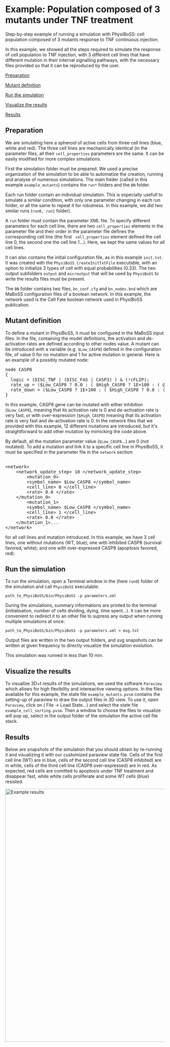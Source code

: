 <h1>Example: Population composed of 3 mutants under TNF treatment </h1>

<div class="textblock"><p>Step-by-step example of running a simulation with PhysiBoSS: cell population composed of 3 mutants response to TNF continuous injection. </p>
<p>In this example, we showed all the steps required to simulate the response of cell population to TNF injection, with 3 different cell lines that have different mutation in their internal signalling pathways, with the necessary files provided so that it can be reproduced by the user.</p>

[Preparation](#preparation)

[Mutant definition](#mutant-definition)

[Run the simulation](#run-the-simulation)

[Visualize the results](#visualize-the-results)

[Results](#results)

<h2>Preparation</h2>
<p> We are simulating here a spheroid of active cells from three cell lines (blue, white and red). The three cell lines are mechanically identical (in the parameter files, all their <code>cell_properties</code> parameters are the same. It can be easily modified for more complex simulations.</p>

<p>First the simulation folder must be prepared. We used a precise organization of the simulation to be able to automatize the creation, running and analyse of numerous simulations. The main folder (called in this example <code>example_mutants</code>) contains the <code>run*</code> folders and the <code>BN</code> folder. </p>

<p>
Each run folder contain an individual simulation. This is especially usefull to simulate a similar condition, with only one parameter changing in each run folder, or all the same to repeat it for robutness. In this example, we did two similar runs (<code>run0, run1</code> folder). <br/>

A <code>run</code> folder must contain the parameter XML file.
To specify different parameters for each cell line, there are two <code>cell_properties</code> elements in the parameter file and their order in the parameter file defines the corresponding cell line (the first <code> cell_properties</code> element defined the cell line 0, the second one the cell line 1...). Here, we kept the same values for all cell lines. <br/>

It can also contains the initial configuration file, as in this example <code>init.txt</code>. It was created with the <code>PhysiBoSS_CreateInitTxtFile</code> executable, with an option to initialize 3 types of cell with equal probabilities (0.33). The two output subfolders <code>output</code> and <code>microutput</code> that will be used by <code>PhysiBoSS</code> to write the results files must be present.
</p>

<p>
The <code>BN</code> folder contains two files, <code>bn_conf.cfg</code> and <code>bn_nodes.bnd</code> which are MaBoSS configuration files of a boolean network. In this example, the network used is the Cell Fate boolean network used in PhysiBoSS publication.
</p>

<h2>Mutant definition</h2>
<p>
To define a mutant in PhysiBoSS, it must be configured in the MaBoSS input files. In the file, containing the model definitions, the activation and de-activation rates are defined according to other nodes value. A mutant can be introduced with a variable (e.g. <code>$Low_CASP8</code>) defined in the configuration file, of value 0 for no mutation and 1 for active mutation in general. Here is an example of a possibly mutated node:
<pre>
node CASP8
{
  logic = (DISC_TNF | (DISC_FAS | CASP3) ) & (!cFLIP);
  rate_up = ($Low_CASP8 ? 0.0 : ( $High_CASP8 ? 1E+100 : ( @logic ? 1.0: 0.0 )) );
  rate_down = ($Low_CASP8 ? 1E+100 : ( $High_CASP8 ? 0.0 : (@logic ? 0.0 : 1.0 )) );
}
</pre> 
In this example, CASP8 gene can be mutated with either inhibition (<code>$Low_CASP8</code>), meaning that its activation rate is 0 and de-activation rate is very fast, or with over-expression (<code>$High_CASP8</code>) meaning that its activation rate is very fast and de-activation rate is 0. 
In the network files that we provided with this example, 12 different mutations are introduced, but it's straightforward to add other mutation by mimicking the code above.
</p>

<p>
By default, all the mutation parameter value (<code>$Low_CASP8</code>...) are 0 (not mutated). To add a mutation and link it to a specific cell line in PhysiBoSS, it must be specified in the parameter file in the <code>network</code> section: 
<pre> 
&lt;network&gt;
	&lt;network_update_step&gt; 10 &lt;/network_update_step&gt;
        &lt;mutation_0&gt;
		&lt;symbol_name&gt; $Low_CASP8 &lt;/symbol_name&gt;
		&lt;cell_line&gt; 0 &lt;/cell_line&gt;
		&lt;rate&gt; 0.0 &lt;/rate&gt;
	&lt;/mutation_0&gt;
        &lt;mutation_1&gt;
		&lt;symbol_name&gt; $Low_CASP8 &lt;/symbol_name&gt;
		&lt;cell_line&gt; 1 &lt;/cell_line&gt;
		&lt;rate&gt; 0.0 &lt;/rate&gt;
	&lt;/mutation_1&gt;...
&lt;/network&gt;
</pre>
for all cell lines and mutation introduced. 
In this example, we have 3 cell lines, one without mutations (WT, blue); one with inhibited CASP8 (survival favored, white); and one with over-expressed CASP8 (apoptosis favored, red).
</p>

<h2>Run the simulation</h2>
<p>To run the simulation, open a Terminal window in the (here <code>run0</code>) folder of the simulation and call <code>PhysiBoSS</code> executable: </p>
<code>path_to_PhysiBoSS/bin/PhysiBoSS -p parameters.xml </code>

<p> During the simulations, summary informations are printed to the terminal (initialisation, number of cells dividing, dying, time spent...). It can be more convenient to redirect it to an other file to supress any output when running multiple simulations at once: </p>
<code>path_to_PhysiBoSS/bin/PhysiBoSS -p parameters.xml &gt; msg.txt </code>

<p>Output files are written in the two output folders, and svg snapshots can be written at given frequency to directly visualize the simulation evolution.</p>

<p> This simulation was runned in less than 10 min. </p>

<h2>Visualize the results</h2>
<p>To visualize 3D+t results of the simulations, we used the software <code>Paraview</code> which allows for high flexibility and intereactive viewing options. In the files available for this example, the state file <code>example_mutants.pvsm</code> contains the setting-up of paraview to draw the output files in 3D view. To use it, open <code>Paraview</code>, click on <code></code>( File -&gt; Load State...) and select the state file <code>example_cell_sorting.pvsm</code>. Then a window to choose the files to visualize will pop up, select in the output folder of the simulation the active cell file stack. </p>

<h2>Results</h2>
<p>Below are snapshots of the simulation that you should obtain by re-running it and visualizing it with our customized paraview state file. Cells of the first cell line (WT) are in blue, cells of the second cell line (CASP8 inhibited) are in white, cells of the third cell line (CASP8 over-expressed) are in red. 
As expected, red cells are comitted to apoptosis under TNF treatment and disappear fast, while white cells proliferate and some WT cells (blue) resisted. </p>
<img src="https://github.com/sysbio-curie/PhysiBoSS/blob/master/doc/imgs/example_mutants.png" alt="Example results" width="800"/>
